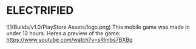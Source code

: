 # ELECTRIFIED
![](Builds/v1.0/PlayStore Assets/logo.png)
This mobile game was made in under 12 hours.
Heres a preview of the game:
https://www.youtube.com/watch?v=sRlmbs7BXBg
